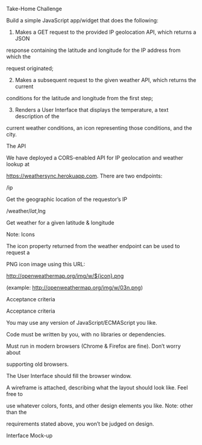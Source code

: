 Take-Home Challenge

Build a simple JavaScript app/widget that does the following:

1. Makes a GET request to the provided IP geolocation API, which returns a JSON

response containing the latitude and longitude for the IP address from which the

request originated;

2. Makes a subsequent request to the given weather API, which returns the current

conditions for the latitude and longitude from the first step;

3. Renders a User Interface that displays the temperature, a text description of the

current weather conditions, an icon representing those conditions, and the city.

The API

We have deployed a CORS-enabled API for IP geolocation and weather lookup at

https://weathersync.herokuapp.com. There are two endpoints:

/ip

Get the geographic location of the requestor’s IP

/weather/$lat,$lng

Get weather for a given latitude & longitude

Note: Icons

The icon property returned from the weather endpoint can be used to request a

PNG icon image using this URL:

http://openweathermap.org/img/w/${icon}.png

(example: http://openweathermap.org/img/w/03n.png)

Acceptance criteria

Acceptance criteria

You may use any version of JavaScript/ECMAScript you like.

Code must be written by you, with no libraries or dependencies.

Must run in modern browsers (Chrome & Firefox are fine). Don’t worry about

supporting old browsers.

The User Interface should fill the browser window.

A wireframe is attached, describing what the layout should look like. Feel free to

use whatever colors, fonts, and other design elements you like. Note: other than the

requirements stated above, you won’t be judged on design.

Interface Mock-up